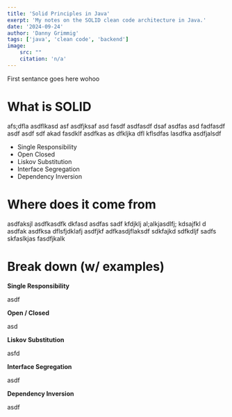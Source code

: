 ```yaml
---
title: 'Solid Principles in Java'
exerpt: 'My notes on the SOLID clean code architecture in Java.'
date: '2024-09-24'
author: 'Danny Grimmig'
tags: ['java', 'clean code', 'backend']
image: 
    src: ""
    citation: 'n/a'
---
```

First sentance goes here wohoo

# What is SOLID
afs;dfla asdflkasd asf asdfjksaf asd fasdf asdfasdf dsaf asdfas  asd fadfasdf asdf asdf sdf akad fasdklf asdfkas as dfkljka dfl  kflsdfas lasdfka asdfjalsdf
- Single Responsibility
- Open Closed
- Liskov Substitution
- Interface Segregation
- Dependency Inversion


# Where does it come from
asdfaksjl asdfkasdfk dkfasd asdfas sadf kfdjklj al;alkjasdlfj; kdsajfkl d asdfak asdfksa dflsfjdklafj asdfjkf adfkasdjflaksdf sdkfajkd sdfkdljf sadfs skfaslkjas fasdfjkalk

# Break down (w/ examples)
**Single Responsibility**

asdf

**Open / Closed**

asd

**Liskov Substitution**

asfd

**Interface Segregation**

asdf

**Dependency Inversion**

asdf